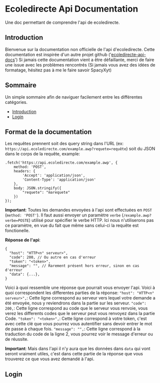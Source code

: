 # Ecoledirecte Api Documentation
Une doc permettant de comprendre l'api de ecoledirecte.

## Introduction
Bienvenue sur la documentation non officielle de l'api d'ecoledirecte.
Cette documentation est inspirée d'un autre projet github ('[ecoledirecte-api-docs](https://github.com/EduWireApps/ecoledirecte-api-docs)')
Si jamais cette documentation vient a être défaillante, merci de faire une issue avec les problèmes rencontrés
(Si jamais vous avez des idées de formatage, hésitez pas à me le faire savoir SpacyXyt)

## Sommaire
Un simple sommaire afin de naviguer facilement entre les différentes catégories.

- [Introduction](#introduction)
- [Login](#login)

## Format de la documentation
Les requêtes prennent soit des query string dans l'URL (ex: ``https://api.ecoledirecte.com/example.awp?requete=requête``) soit du JSON dans le corps de la requête, example:
```
.fetch('https://api.ecoledirecte.com/example.awp', {
    method: 'POST',
    headers: {
        'Accept': 'application/json',
        'Content-Type': 'application/json'
    },
    body: JSON.stringify({
        "requete": "marequete"
    })
});
```

**Important**: Toutes les demandes envoyées à l'api sont effectuées en ``POST`` (``method: 'POST'``). Il faut aussi envoyer un paramètre ``verbe`` (``/example.awp?verbe=POSTE``) utilisé pour spécifier le verbe HTTP. Ici nous n'utiliserons pas ce paramètre, en vue du fait que même sans celui-ci la requête est fonctionelle.

**Réponse de l'api**:
```
{
  "host": "HTTP<n° serveur>",
  "code": 200, // Ou autre en cas d'erreur
  "token": "<token>",
  "message": "", // Rarement présent hors erreur, sinon en cas d'erreur
  "data": {...},
}
```
Voici à quoi ressemble une réponse que pourrait vous envoyer l'api.
Voici à quoi correspondent les differentes parties de la réponse:
``"host": "HTTP<n° serveur>",``: Cette ligne correspond au serveur vers lequel votre demande a été envoyée, nous y reviendrons dans la partie sur les serveur.
``"code": 200,``: Cette ligne correspond au code que le serveur vous renvoie, vous verez les differents codes que le serveur peut vous renvoyez dans la partie Code.
``"token": "<token>",``: Cette ligne correspond à votre token, c'est avec cette clé que vous pourrez vous autentifier sans devoir entrer le mot de passe à chaque fois.
``"message": "",``: Cette ligne correspond à la traduction du code de la ligne 2, vous pourrez voir le message d'erreur ou de réussite.


**Important**:
Mais dans l'api il n'y aura que les données dans ``data`` qui vont seront vraiment utiles, c'est dans cette partie de la réponse que vous trouverez ce que vous avez demandé à l'api.

## Login
